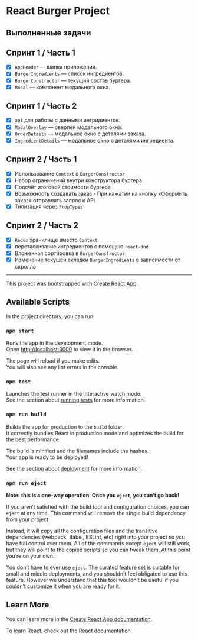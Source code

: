 # React Burger Project

## Выполненные задачи

## Спринт 1 / Часть 1

- [x] `AppHeader` — шапка приложения.
- [x] `BurgerIngredients` — список ингредиентов.
- [x] `BurgerConstructor` — текущий состав бургера.
- [x] `Modal` — компонент модального окна.

## Спринт 1 / Часть 2
- [x] `api` для работы с данными ингридиентов.
- [x] `ModalOverlay` — оверлей модального окна.
- [x] `OrderDetails` — модальное окно с деталями заказа.
- [x] `IngredientDetails` — модальное окно с деталями ингрeдиента.

## Спринт 2 / Часть 1

- [x] Использование `Context` в `BurgerConstructor`
- [x] Набор ограничений внутри конструктора бургера
- [x] Подсчёт итоговой стоимости бургера
- [x] Возможность создавать заказ - При нажатии на кнопку «Оформить заказ» отправлять запрос к API
- [x] Типизация через `PropTypes`

## Спринт 2 / Часть 2
- [x] `Redux` хранилищe вместо `Context`
- [x] перетаскиваниe ингредиентов c помощью `react-dnd`
- [x] Вложенная сортировка в `BurgerConstructor`
- [x] Изменение текущей вкладки `BurgerIngredients` в зависимости от скролла
---

This project was bootstrapped with [Create React App](https://github.com/facebook/create-react-app).

## Available Scripts

In the project directory, you can run:

### `npm start`

Runs the app in the development mode.\
Open [http://localhost:3000](http://localhost:3000) to view it in the browser.

The page will reload if you make edits.\
You will also see any lint errors in the console.

### `npm test`

Launches the test runner in the interactive watch mode.\
See the section about [running tests](https://facebook.github.io/create-react-app/docs/running-tests) for more information.

### `npm run build`

Builds the app for production to the `build` folder.\
It correctly bundles React in production mode and optimizes the build for the best performance.

The build is minified and the filenames include the hashes.\
Your app is ready to be deployed!

See the section about [deployment](https://facebook.github.io/create-react-app/docs/deployment) for more information.

### `npm run eject`

**Note: this is a one-way operation. Once you `eject`, you can’t go back!**

If you aren’t satisfied with the build tool and configuration choices, you can `eject` at any time. This command will remove the single build dependency from your project.

Instead, it will copy all the configuration files and the transitive dependencies (webpack, Babel, ESLint, etc) right into your project so you have full control over them. All of the commands except `eject` will still work, but they will point to the copied scripts so you can tweak them. At this point you’re on your own.

You don’t have to ever use `eject`. The curated feature set is suitable for small and middle deployments, and you shouldn’t feel obligated to use this feature. However we understand that this tool wouldn’t be useful if you couldn’t customize it when you are ready for it.

## Learn More

You can learn more in the [Create React App documentation](https://facebook.github.io/create-react-app/docs/getting-started).

To learn React, check out the [React documentation](https://reactjs.org/).

